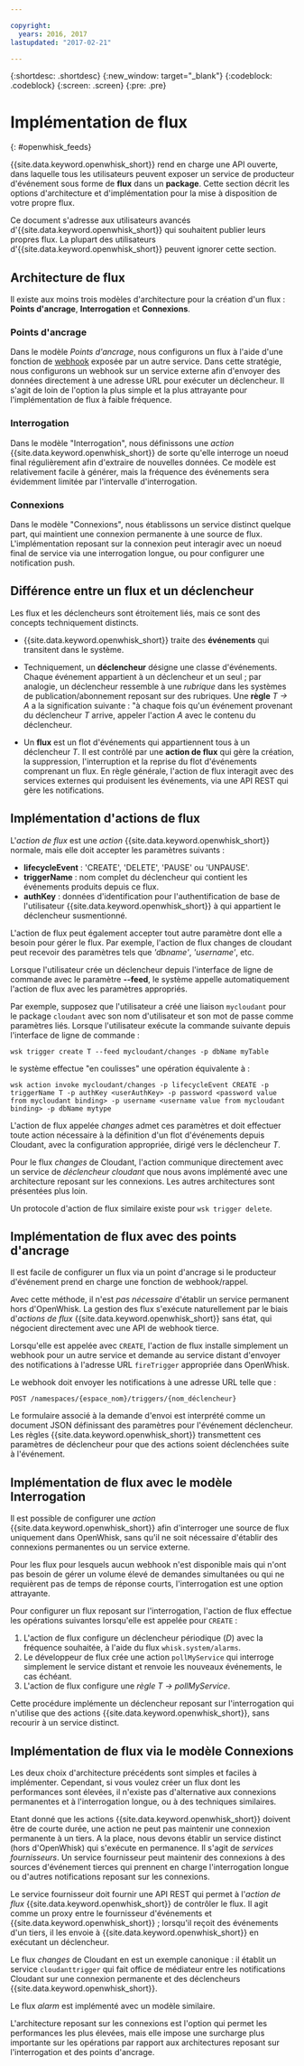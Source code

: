 ```yaml
---

copyright:
  years: 2016, 2017
lastupdated: "2017-02-21"

---
```


{:shortdesc: .shortdesc}
{:new_window: target="_blank"}
{:codeblock: .codeblock}
{:screen: .screen}
{:pre: .pre}

# Implémentation de flux
{: #openwhisk_feeds}

{{site.data.keyword.openwhisk_short}} rend en charge une API ouverte, dans laquelle tous les utilisateurs peuvent exposer un service de producteur d'événement sous forme de **flux** dans un **package**.   Cette section décrit les options d'architecture et d'implémentation pour la mise à disposition de votre propre flux.

Ce document s'adresse aux utilisateurs avancés d'{{site.data.keyword.openwhisk_short}} qui souhaitent publier leurs propres flux.  La plupart des utilisateurs d'{{site.data.keyword.openwhisk_short}} peuvent ignorer cette section.

## Architecture de flux

Il existe aux moins trois modèles d'architecture pour la création d'un flux : **Points d'ancrage**, **Interrogation** et **Connexions**.

### Points d'ancrage
Dans le modèle *Points d'ancrage*, nous configurons un flux à l'aide d'une fonction de [webhook](https://en.wikipedia.org/wiki/Webhook) exposée par un autre service.   Dans cette stratégie, nous configurons un webhook sur un service externe afin d'envoyer des données directement à une adresse URL pour exécuter un déclencheur.  Il s'agit de loin de l'option la plus simple et la plus attrayante pour l'implémentation de flux à faible fréquence.

<!-- The github feed is implemented using webhooks.  Put a link here when we have the open repo ready -->

### Interrogation
Dans le modèle "Interrogation", nous définissons une *action* {{site.data.keyword.openwhisk_short}} de sorte qu'elle interroge un noeud final régulièrement afin d'extraire de nouvelles données. Ce modèle est relativement facile à générer, mais la fréquence des événements sera évidemment limitée par l'intervalle d'interrogation.

### Connexions
Dans le modèle "Connexions", nous établissons un service distinct quelque part, qui maintient une connexion permanente à une source de flux.    L'implémentation reposant sur la connexion peut interagir avec un noeud final de service via une interrogation longue, ou pour configurer une notification push.

<!-- Our cloudant changes feed is connection based.  Put a link here to
an open repo -->

<!-- What is the foundation for the Message Hub feed? If it is "connections" then lets put a link here as well -->

## Différence entre un flux et un déclencheur

Les flux et les déclencheurs sont étroitement liés, mais ce sont des concepts techniquement distincts.   

- {{site.data.keyword.openwhisk_short}} traite des **événements** qui transitent dans le système.

- Techniquement, un **déclencheur** désigne une classe d'événements.   Chaque événement appartient à un déclencheur et un seul ; par analogie, un déclencheur ressemble à une *rubrique* dans les systèmes de publication/abonnement reposant sur des rubriques. Une **règle** *T -> A* a la signification suivante : "à chaque fois qu'un événement provenant du déclencheur *T* arrive, appeler l'action *A* avec le contenu du déclencheur.

- Un **flux** est un flot d'événements qui appartiennent tous à un déclencheur *T*. Il est contrôlé par une **action de flux** qui gère la création, la suppression, l'interruption et la reprise du flot d'événements comprenant un flux. En règle générale, l'action de flux interagit avec des services externes qui produisent les événements, via une API REST qui gère les notifications.

##  Implémentation d'actions de flux

L'*action de flux* est une *action* {{site.data.keyword.openwhisk_short}} normale, mais elle doit accepter les paramètres suivants :
* **lifecycleEvent** : 'CREATE', 'DELETE', 'PAUSE' ou 'UNPAUSE'.
* **triggerName** : nom complet du déclencheur qui contient les événements produits depuis ce flux.
* **authKey** : données d'identification pour l'authentification de base de l'utilisateur {{site.data.keyword.openwhisk_short}} à qui appartient le déclencheur susmentionné.

L'action de flux peut également accepter tout autre paramètre dont elle a besoin pour gérer le flux.  Par exemple, l'action de flux changes de cloudant peut recevoir des paramètres tels que *'dbname'*, *'username'*, etc.

Lorsque l'utilisateur crée un déclencheur depuis l'interface de ligne de commande avec le paramètre **--feed**, le système appelle automatiquement l'action de flux avec les paramètres appropriés.

Par exemple, supposez que l'utilisateur a créé une liaison `mycloudant` pour le package `cloudant` avec son nom d'utilisateur et son mot de passe comme paramètres liés. Lorsque l'utilisateur exécute la commande suivante depuis l'interface de ligne de commande :

`wsk trigger create T --feed mycloudant/changes -p dbName myTable`

le système effectue "en coulisses" une opération équivalente à :

`wsk action invoke mycloudant/changes -p lifecycleEvent CREATE -p triggerName T -p authKey <userAuthKey> -p password <password value from mycloudant binding> -p username <username value from mycloudant binding> -p dbName mytype`

L'action de flux appelée *changes* admet ces paramètres et doit effectuer toute action nécessaire à la définition d'un flot d'événements depuis Cloudant, avec la configuration appropriée, dirigé vers le déclencheur *T*.    

Pour le flux *changes* de Cloudant, l'action communique directement avec un service de *déclencheur cloudant* que nous avons implémenté avec une architecture reposant sur les connexions.   Les autres architectures sont présentées plus loin.

Un protocole d'action de flux similaire existe pour `wsk trigger delete`.    

## Implémentation de flux avec des points d'ancrage

Il est facile de configurer un flux via un point d'ancrage si le producteur d'événement prend en charge une fonction de webhook/rappel.

Avec cette méthode, il n'est *pas nécessaire* d'établir un service permanent hors d'OpenWhisk.  La gestion des flux s'exécute naturellement par le biais d'*actions de flux* {{site.data.keyword.openwhisk_short}} sans état, qui négocient directement avec une API de webhook tierce.

Lorsqu'elle est appelée avec `CREATE`, l'action de flux installe simplement un webhook pour un autre service et demande au service distant d'envoyer des notifications à l'adresse URL `fireTrigger` appropriée dans OpenWhisk.

Le webhook doit envoyer les notifications à une adresse URL telle que :

`POST /namespaces/{espace_nom}/triggers/{nom_déclencheur}`

Le formulaire associé à la demande d'envoi est interprété comme un document JSON définissant des paramètres pour l'événement déclencheur. Les règles {{site.data.keyword.openwhisk_short}} transmettent ces paramètres de déclencheur pour que des actions soient déclenchées suite à l'événement.

## Implémentation de flux avec le modèle Interrogation

Il est possible de configurer une *action* {{site.data.keyword.openwhisk_short}} afin d'interroger une source de flux uniquement dans OpenWhisk, sans qu'il ne soit nécessaire d'établir des connexions permanentes ou un service externe.

Pour les flux pour lesquels aucun webhook n'est disponible mais qui n'ont pas besoin de gérer un volume élevé de demandes simultanées ou qui ne requièrent pas de temps de réponse courts, l'interrogation est une option attrayante.

Pour configurer un flux reposant sur l'interrogation, l'action de flux effectue les opérations suivantes lorsqu'elle est appelée pour `CREATE` :

1.   L'action de flux configure un déclencheur périodique (*D*) avec la fréquence souhaitée, à l'aide du flux `whisk.system/alarms`.
2.   Le développeur de flux crée une action `pollMyService` qui interroge simplement le service distant et renvoie les nouveaux événements, le cas échéant.
3.  L'action de flux configure une *règle* *T -> pollMyService*.

Cette procédure implémente un déclencheur reposant sur l'interrogation qui n'utilise que des actions {{site.data.keyword.openwhisk_short}}, sans recourir à un service distinct.

## Implémentation de flux via le modèle Connexions

Les deux choix d'architecture précédents sont simples et faciles à implémenter. Cependant, si vous voulez créer un flux dont les performances sont élevées, il n'existe pas d'alternative aux connexions permanentes et à l'interrogation longue, ou à des techniques similaires.

Etant donné que les actions {{site.data.keyword.openwhisk_short}} doivent être de courte durée, une action ne peut pas maintenir une connexion permanente à un tiers. A la place, nous devons établir un service distinct (hors d'OpenWhisk) qui s'exécute en permanence.   Il s'agit de *services fournisseurs*.  Un service fournisseur peut maintenir des connexions à des sources d'événement tierces qui prennent en charge l'interrogation longue ou d'autres notifications reposant sur les connexions.

Le service fournisseur doit fournir une API REST qui permet à l'*action de flux* {{site.data.keyword.openwhisk_short}} de contrôler le flux.   Il agit comme un proxy entre le fournisseur d'événements et {{site.data.keyword.openwhisk_short}} ; lorsqu'il reçoit des événements d'un tiers, il les envoie à {{site.data.keyword.openwhisk_short}} en exécutant un déclencheur.

Le flux *changes* de Cloudant en est un exemple canonique : il établit un service `cloudanttrigger` qui fait office de médiateur entre les notifications Cloudant sur une connexion permanente et des déclencheurs {{site.data.keyword.openwhisk_short}}.
<!-- TODO: add a reference to the open source implementation -->

Le flux *alarm* est implémenté avec un modèle similaire.

L'architecture reposant sur les connexions est l'option qui permet les performances les plus élevées, mais elle impose une surcharge plus importante sur les opérations par rapport aux architectures reposant sur l'interrogation et des points d'ancrage.   
